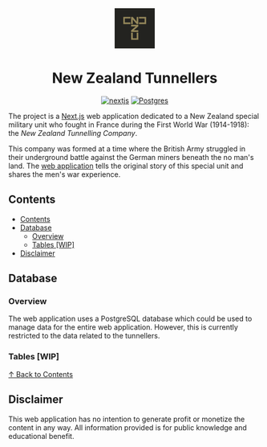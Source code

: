 <div align="center">
    <img width="80" height="80" src="./public/apple-touch-icon-114x114.png"/>
</div>
<h1 align="center">
    New Zealand Tunnellers
</h1>
<p align="center">
    <a href="https://github.com/vercel/next.js">
        <img src="https://img.shields.io/badge/Next.js-black?logo=next.js&logoColor=white" alt="nextjs"></a>
    <a href="https://github.com/vercel/next.js">
        <img src="https://img.shields.io/badge/Postgres-%23316192.svg?logo=postgresql&logoColor=white" alt="Postgres"></a>
</p>

The project is a [Next.js](https://github.com/vercel/next.js) web application dedicated to a New Zealand special military unit who fought in France during the First World War (1914-1918): the _New Zealand Tunnelling Company_.

This company was formed at a time where the British Army struggled in their underground battle against the German miners beneath the no man's land. The [web application](https://www.nztunnellers.com) tells the original story of this special unit and shares the men's war experience.

## Contents

- [Contents](#contents)
- [Database](#database)
  - [Overview](#overview)
  - [Tables \[WIP\]](#tables-wip)
- [Disclaimer](#disclaimer)

## Database

### Overview

The web application uses a PostgreSQL database which could be used to manage data for the entire web application. However, this is currently restricted to the data related to the tunnellers.

### Tables [WIP]

[↑ Back to Contents](#contents)

## Disclaimer

This web application has no intention to generate profit or monetize the content in any way. All information provided is for public knowledge and educational benefit.
